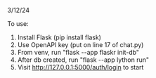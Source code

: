 3/12/24

To use:

1) Install Flask (pip install flask)
2) Use OpenAPI key (put on line 17 of chat.py)
3) From venv, run "flask --app flaskr init-db"
4) After db created, run "flask --app lython run"
5) Visit http://127.0.0.1:5000/auth/login to start
